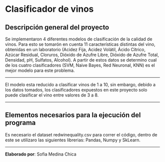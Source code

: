 # Clasificador de vinos
## Descripción general del proyecto 
Se implementaron 4 diferentes modelos de clasificación de la calidad de vinos. Para esto se tomarón en cuenta 11 características distintas del vino, obtenidas en un laboratorio (Acidez Fija, Acidez Volátil, Ácido Cítrico, Azúcar Residual, Cloruros, Dióxido de Azufre Libre, Dióxido de Azufre Total, Densidad, pH, Sulfatos, Alcohol). A partir de estos datos se determino cual de los cuatro clasificadores (SVM, Naive Bayes, Red Neuronal, KNN) es el mejor modelo para este problema. 
***
El modelo esta reducido a clasificar vinos de 1 a 10, sin embargo, debido a los datos tomados, los clasificadores expuestos en este proyecto solo puede clasificar el vino entre valores de 3 a 8.
***
## Elementos necesarios para la ejecución del programa 
Es necesario el dataset redwinequality.csv para correr el código, dentro de este se utilizaro las siguientes librerias: Pandas, Numpy y SkLearn.
***
**Elaborado por**: Sofia Medina Chica 
